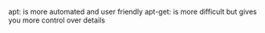 
apt: is more automated and user friendly
apt-get: is more difficult but gives you more control over details